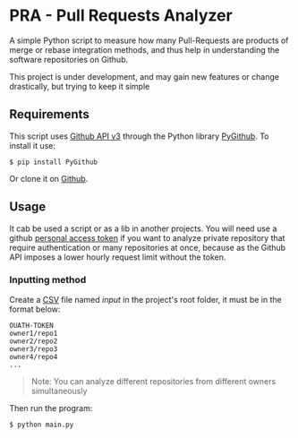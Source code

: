 # PRA - Pull Requests Analyzer

A simple Python script to measure how many Pull-Requests are products of merge or rebase integration methods, and thus help in understanding the software repositories on Github.

This project is under development, and may gain new features or change drastically, but trying to keep it simple

## **Requirements**

This script uses [Github API v3](https://developer.github.com/v3/) through the Python library [PyGithub](https://pygithub.readthedocs.io/en/latest/introduction.html). To install it use:

```$ pip install PyGithub```

Or clone it on [Github](https://github.com/PyGithub/PyGithub).

## **Usage**

It cab be used a script or as a lib in another projects. You will need use a github [personal access token](https://github.com/settings/tokens) if you want to analyze private repository that  require authentication or many repositories at once, because as the Github API imposes a lower hourly request limit without the token.

### **Inputting method**

Create a [CSV](https://pt.wikipedia.org/wiki/Comma-separated_values) file named *input* in the project's root folder, it must be in the format below:

```csv
OUATH-TOKEN
owner1/repo1
owner2/repo2
owner3/repo3
owner4/repo4
...
```

> Note: You can analyze different repositories from different owners simultaneously

Then run the program:

```$ python main.py```
